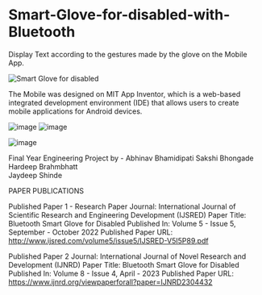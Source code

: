 # Smart-Glove-for-disabled-with-Bluetooth

Display Text according to the gestures made by the glove on the Mobile App.

![Smart Glove for disabled](https://user-images.githubusercontent.com/87815926/227033489-a257a6b3-300e-45f4-b462-bfdf7e19df06.png)

The Mobile was designed on MIT App Inventor, which is a web-based integrated development environment (IDE) that allows users to create mobile applications for Android devices. 

![image](https://github.com/AbhinavB7/Smart-Glove-for-disabled-with-Bluetooth/assets/87815926/40ae74c5-75b7-4996-84bb-38547e2d3384)
![image](https://github.com/AbhinavB7/Smart-Glove-for-disabled-with-Bluetooth/assets/87815926/8a89c109-e0a9-4884-9da2-cb5f209b4599)

![image](https://github.com/AbhinavB7/Smart-Glove-for-disabled-with-Bluetooth/assets/87815926/15582d11-93d1-418e-baf4-00c618e4c852)

Final Year Engineering Project by - 
  Abhinav Bhamidipati 
  Sakshi Bhongade 
  Hardeep Brahmbhatt  
  Jaydeep Shinde

PAPER PUBLICATIONS

Published Paper 1 - Research Paper
Journal: International Journal of Scientific Research and Engineering Development (IJSRED)
Paper Title: Bluetooth Smart Glove for Disabled
Published In: Volume 5 - Issue 5, September - October 2022
Published Paper URL: http://www.ijsred.com/volume5/issue5/IJSRED-V5I5P89.pdf

Published Paper 2 
Journal: International Journal of Novel Research and Development (IJNRD)
Paper Title: Bluetooth Smart Glove for Disabled
Published In: Volume 8 - Issue 4, April - 2023
Published Paper URL: https://www.ijnrd.org/viewpaperforall?paper=IJNRD2304432

